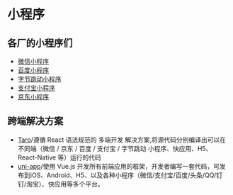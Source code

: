# 小程序

## 各厂的小程序们
- [微信小程序](https://developers.weixin.qq.com/miniprogram/dev/framework/)
- [百度小程序](https://smartprogram.baidu.com/docs/develop/fuctionlist/list/)
- [字节跳动小程序](https://microapp.bytedance.com/)
- [支付宝小程序](https://opendocs.alipay.com/mini/developer)
- [京东小程序](https://mp.jd.com/?entrance=taro)
  
## 跨端解决方案
- [Taro](https://taro.jd.com/)/遵循 React 语法规范的 多端开发 解决方案,将源代码分别编译出可以在不同端（微信 / 京东 / 百度 / 支付宝 / 字节跳动 小程序、快应用、H5、React-Native 等）运行的代码
- [uni-app](https://uniapp.dcloud.io/)/使用 Vue.js 开发所有前端应用的框架，开发者编写一套代码，可发布到iOS、Android、H5、以及各种小程序（微信/支付宝/百度/头条/QQ/钉钉/淘宝）、快应用等多个平台。
